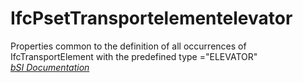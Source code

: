 IfcPsetTransportelementelevator
===============================
Properties common to the definition of all occurrences of IfcTransportElement
with the predefined type ="ELEVATOR"  
[ _bSI
Documentation_](https://standards.buildingsmart.org/IFC/DEV/IFC4_2/FINAL/HTML/schema/ifcproductextension/pset/pset_transportelementelevator.htm)


